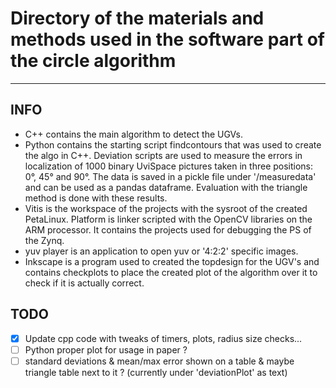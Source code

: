 # Directory of the materials and methods used in the software part of the circle algorithm
___
## INFO
* C++ contains the main algorithm to detect the UGVs.
* Python contains the starting script findcontours that was used to create the algo in C++. Deviation scripts are used to measure the errors in localization of 1000 binary UviSpace pictures taken in three positions: 0°, 45° and 90°. The data is saved in a pickle file under '/measuredata' and can be used as a pandas dataframe. Evaluation with the triangle method is done with these results.
* Vitis is the workspace of the projects with the sysroot of the created PetaLinux. Platform is linker scripted with the OpenCV libraries on the ARM processor. It contains the projects used for debugging the PS of the Zynq.
* yuv player is an application to open yuv or '4:2:2' specific images.
* Inkscape is a program used to created the topdesign for the UGV's and contains checkplots to place the created plot of the algorithm over it to check if it is actually correct.

## TODO
* [x] Update cpp code with tweaks of timers, plots, radius size checks...
* [ ] Python proper plot for usage in paper ?
* [ ] standard deviations & mean/max error shown on a table & maybe triangle table next to it ? (currently under 'deviationPlot' as text)
